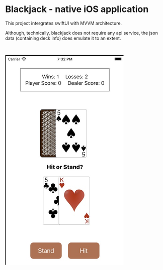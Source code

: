 # Blackjack - native iOS application

This project intergrates swiftUI with MVVM architecture.

Although, technically, blackjack does not require any api service, the json data (containing deck info) does emulate it to an extent.

<br>

![](https://github.com/Caldarie/blackjack/blob/master/assets/demo%20pictures/Start.png)


